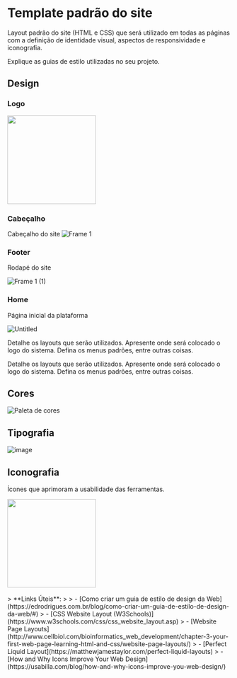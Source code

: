 # Template padrão do site

Layout padrão do site (HTML e CSS) que será utilizado em todas as páginas com a definição de identidade visual, aspectos de responsividade e iconografia.

Explique as guias de estilo utilizadas no seu projeto.

## Design
### Logo
<img src="https://github.com/user-attachments/assets/32b14321-09da-45dd-904f-ad8748a9578e" width="200" />


### Cabeçalho
Cabeçalho do site
![Frame 1](https://github.com/user-attachments/assets/cfeb45ef-2d5b-4bdf-a6ad-5b7fa515c082)
### Footer
Rodapé do site

![Frame 1 (1)](https://github.com/user-attachments/assets/ae86bbee-b6bb-41a4-8a92-fa765e96fd64)

### Home
Página inicial da plataforma

![Untitled](https://github.com/user-attachments/assets/c42e3d97-f34b-495d-ab7a-3bdfa9586f93)

Detalhe os layouts que serão utilizados. Apresente onde será colocado o logo do sistema. Defina os menus padrões, entre outras coisas.

Detalhe os layouts que serão utilizados. Apresente onde será colocado o logo do sistema. Defina os menus padrões, entre outras coisas.


## Cores

![Paleta de cores](https://github.com/user-attachments/assets/162874dc-51b5-4115-bd81-7edb5bc1399f)




## Tipografia

![image](https://github.com/user-attachments/assets/389a6688-9b42-499e-a1a3-325a078aab17)






## Iconografia

Ícones que aprimoram a usabilidade das ferramentas.


<img src="https://github.com/user-attachments/assets/71e30306-784a-4b70-a44c-742c25e08d2d" width="200" />

<br>
<br>
> **Links Úteis**:
>
> -  [Como criar um guia de estilo de design da Web](https://edrodrigues.com.br/blog/como-criar-um-guia-de-estilo-de-design-da-web/#)
> - [CSS Website Layout (W3Schools)](https://www.w3schools.com/css/css_website_layout.asp)
> - [Website Page Layouts](http://www.cellbiol.com/bioinformatics_web_development/chapter-3-your-first-web-page-learning-html-and-css/website-page-layouts/)
> - [Perfect Liquid Layout](https://matthewjamestaylor.com/perfect-liquid-layouts)
> - [How and Why Icons Improve Your Web Design](https://usabilla.com/blog/how-and-why-icons-improve-you-web-design/)
